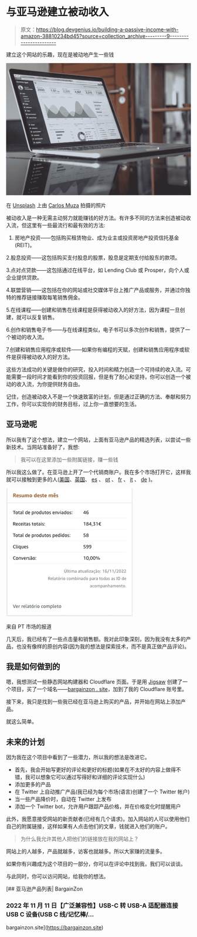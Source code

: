 # 与亚马逊建立被动收入

> 原文：<https://blog.devgenius.io/building-a-passive-income-with-amazon-38810234bd45?source=collection_archive---------9----------------------->

建立这个网站的乐趣，现在是被动地产生一些钱

![](img/a4df72c152d68527c5753d34206eb116.png)

在 [Unsplash](https://unsplash.com?utm_source=medium&utm_medium=referral) 上由 [Carlos Muza](https://unsplash.com/@kmuza?utm_source=medium&utm_medium=referral) 拍摄的照片

被动收入是一种无需主动努力就能赚钱的好方法。有许多不同的方法来创造被动收入流，但这里有一些最流行和最有效的方法:

1.  房地产投资——包括购买租赁物业、成为业主或投资房地产投资信托基金(REIT)。

2.股息投资——这包括购买支付股息的股票，股息是定期支付给股东的款项。

3.点对点贷款——这包括通过在线平台，如 Lending Club 或 Prosper，向个人或企业提供贷款。

4.联盟营销——这包括在你的网站或社交媒体平台上推广产品或服务，并通过你独特的推荐链接赚取每笔销售佣金。

5.在线课程——创建和销售在线课程是获得被动收入的好方法，因为课程一旦创建，就可以反复销售。

6.创作和销售电子书——与在线课程类似，电子书可以多次创作和销售，提供了一个被动的收入流。

7.创建和销售应用程序或软件——如果你有编程的天赋，创建和销售应用程序或软件是获得被动收入的好方法。

这些方法成功的关键是做你的研究，投入时间和精力创造一个可持续的收入流。可能需要一段时间才能看到你的投资回报，但是有了耐心和坚持，你可以创造一个被动的收入流，为你提供财务自由。

记住，创造被动收入不是一个快速致富的计划，但是通过正确的方法、奉献和努力工作，你可以实现你的财务目标，过上你一直想要的生活。

## 亚马逊呢

所以我有了这个想法，建立一个网站，上面有亚马逊产品的精选列表，以尝试一些新技术。当网站准备好了，我想:

> 我可以在这里添加一些附属链接，赚一些钱

所以我这么做了。在亚马逊上开了一个代销商账户。我在多个市场打开它，这样我就可以接触到更多的人([美国](https://bargainzon.site)、[英国](https://bargainzon.site/uk/)、 [es](https://bargainzon.site/es/) 、 [pt](https://bargainzon.site/pt/) 、 [fr](https://bargainzon.site/fr/) 、 [it](https://bargainzon.site/it/) 、 [de](https://bargainzon.site/de/) )。

![](img/0027c1d02b100e82fa149bf7bed8ee2f.png)

来自 PT 市场的报道

几天后，我已经有了一些点击量和销售额。我对此印象深刻，因为我没有太多的产品，也没有像样的原创内容(因为我的想法是探索技术，而不是真正做产品评论)。

## 我是如何做到的

嗯，我想测试一些静态网站构建器和 Cloudflare 页面。于是用 [Jigsaw](https://jigsaw.tighten.com/) 创建了一个项目，买了一个域名——[bargainzon . site](https://bargainzon.site)，加到了我的 Cloudflare 账号里。

接下来，我只是找到一些我已经在亚马逊上购买的产品，并开始在网站上添加产品。

就这么简单。

## 未来的计划

因为我在这个项目中看到了一些潜力，所以我的想法是改进它。

*   首先，我会开始写更好的评论和更好的标题(如果在不太好的内容上做得不错，我可以想象它可以通过写得好和详细的评论实现什么)
*   添加更多的产品
*   在 Twitter 上自动推广产品(我已经为每个市场(语言)创建了一个 Twitter 帐户)
*   当一些产品降价时，自动在 Twitter 上发布
*   添加一个 Twitter bot，允许用户跟踪产品价格，并在价格变化时提醒用户

此外，我愿意接受网站的新贡献者(已经有几个请求)。加入网站的人可以使用他们自己的附属链接，这样如果有人点击他们的文章，钱就进入他们的账户。

> 为什么我允许其他人把他们的链接放在我的网站上？

网站上的人越多，产品就越多，访客也就越多。所以大家赚的流量多。

如果你有兴趣成为这个项目的一部分，你可以在评论中找到我，我们可以谈谈。

与此同时，你可以访问网站，给我你的想法。

[](https://bargainzon.site) [## 亚马逊产品列表| BargainZon

### 2022 年 11 月 11 日【广泛兼容性】USB-C 转 USB-A 适配器连接 USB C 设备(USB C 线/记忆棒/…

bargainzon.site](https://bargainzon.site)